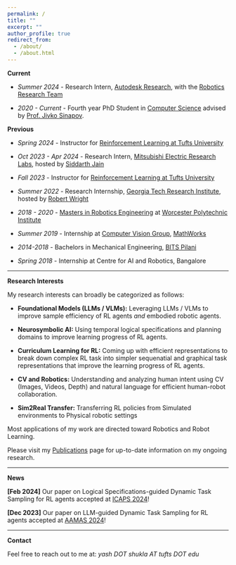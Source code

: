 ```yaml
---
permalink: /
title: ""
excerpt: ""
author_profile: true
redirect_from: 
  - /about/
  - /about.html
---
```


**Current**

- *Summer 2024* - Research Intern, [Autodesk Research](https://www.research.autodesk.com/), with the [Robotics Research Team](https://www.research.autodesk.com/research-areas/science/#robotics)

- *2020 - Current* - Fourth year PhD Student in [Computer Science](https://engineering.tufts.edu/cs/) advised by [Prof. Jivko Sinapov](https://www.eecs.tufts.edu/~jsinapov/).


**Previous**

- *Spring 2024* - Instructor for [Reinforcement Learning at Tufts University](http://www.cs.tufts.edu/comp/138/)

- *Oct 2023 - Apr 2024* - Research Intern, [Mitsubishi Electric Research Labs](https://www.merl.com/), hosted by [Siddarth Jain](https://www.merl.com/people/sjain)

- *Fall 2023* - Instructor for [Reinforcement Learning at Tufts University](https://www.eecs.tufts.edu/~jsinapov/teaching/comp138_RL_Fall2023/)

- *Summer 2022* - Research Internship, [Georgia Tech Research Institute](https://gtri.gatech.edu/), hosted by [Robert Wright](https://scholar.google.com/citations?user=v89BX9oAAAAJ&hl=en)

- *2018 - 2020* - [Masters in Robotics Engineering](https://www.wpi.edu/academics/departments/robotics-engineering) at [Worcester Polytechnic Institute](https://www.wpi.edu/)

- *Summer 2019* - Internship at [Computer Vision Group](https://www.mathworks.com/products/computer-vision.html), [MathWorks](https://www.mathworks.com/)

- *2014-2018* - Bachelors in Mechanical Engineering, [BITS Pilani](https://www.bits-pilani.ac.in/) 

- *Spring 2018* - Internship at Centre for AI and Robotics, Bangalore

---


**Research Interests**

My research interests can broadly be categorized as follows:

- **Foundational Models (LLMs / VLMs):** Leveraging LLMs / VLMs to improve sample efficiency of RL agents _and_ embodied robotic agents.

- **Neurosymbolic AI:** Using temporal logical specifications and planning domains to improve learning progress of RL agents. 

- **Curriculum Learning for RL:** Coming up with efficient representations to break down complex RL task into simpler sequenatial and graphical task representations that improve the learning progress of RL agents.

- **CV and Robotics:** Understanding and analyzing human intent using CV (Images, Videos, Depth) and natural language for efficient human-robot collaboration.

- **Sim2Real Transfer:** Transferring RL policies from Simulated environments to Physical robotic settings

Most applications of my work are directed toward Robotics and Robot Learning.

Please  visit my [Publications](https://yshukla.com//publications/) page for up-to-date information on my ongoing research.


---

**News**

**[Feb 2024]**  Our paper on Logical Specifications-guided Dynamic Task Sampling for RL agents accepted at [ICAPS 2024](https://icaps24.icaps-conference.org/)!

**[Dec 2023]**  Our paper on LLM-guided Dynamic Task Sampling for RL agents accepted at [AAMAS 2024](https://www.aamas2024-conference.auckland.ac.nz/)!

---
**Contact**

Feel free to reach out to me at: *yash DOT shukla AT tufts DOT edu*
